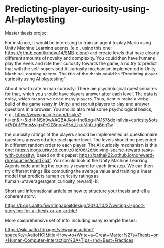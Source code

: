 # Predicting-player-curiosity-using-AI-playtesting
Master thesis project


For instance, it would be interesting to train an agent to play Mario using Unity Machine Learning agents,
(e.g., using this one: https://github.com/linhdvu14/SMB-clone) and create levels that have clearly different amounts of novelty and complexity. 
You could then have humans play the levels and rate their curiosity towards the game, a
nd try to predict that with the self-supervised AI curiosity mechanism implemented in Unity Machine Learning agents.
The title of the thesis could be “Predicting player curiosity using AI playtesting”


About how to rate human curiosity: There are psychological questionnaires for that, which you should have players answer after each level. The data is noisy, which means we need many players. Thus, best to make a webgl build of the game (easy in Unity) and recruit players to play and answer questions in a browser. You should also read some psychological basics, e.g., https://www.google.com/books?hl=en&lr=&id=hNShDwAAQBAJ&oi=fnd&pg=PA157&dq=silvia+curiosity&ots=i7rDh1FFmn&sig=P-OZBnpr496d_UkuMnIzUgBhnTw

the curiosity ratings of the players should be implemented as questionnaire questions answered after each game level. The levels should be presented in different random order to each player. The AI curiosity mechanism is this one: https://blogs.unity3d.com/2018/06/26/solving-sparse-reward-tasks-with-curiosity/, based on this paper: https://pathak22.github.io/noreward-rl/resources/icml17.pdf. You should look at the Unity Machine Learning Agents code and log the curiosity reward for each timestep. We can then try different things like computing the average value and training a linear model that predicts human curiosity ratings as human=a*average(agent_curiosity_reward)+b.


Short and informational article on how to structure your thesis and tell a coherent story:

https://blogs.aalto.fi/writingaboutdesign/2020/10/27/writing-a-good-storyline-for-a-thesis-or-an-article/

More comprehensive set of info, including many example theses:

https://wiki.aalto.fi/pages/viewpage.action?spaceKey=AaltoHCI&title=How+to+Write+a+Great+Master%27s+Thesis+on+Human-Computer+Interaction%3A+Tips+and+Best+Practices
